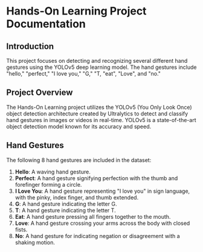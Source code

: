 # Hands-On Learning Project Documentation


## Introduction

This project focuses on detecting and recognizing several different hand gestures using the YOLOv5 deep learning model. The hand gestures include "hello," "perfect," "I love you," "G," "T, "eat", "Love", and "no."

## Project Overview

The Hands-On Learning project utilizes the YOLOv5 (You Only Look Once) object detection architecture created by Ultralytics to detect and classify hand gestures in images or videos in real-time. YOLOv5 is a state-of-the-art object detection model known for its accuracy and speed.

## Hand Gestures

The following 8 hand gestures are included in the dataset:

1. **Hello**: A waving hand gesture.
2. **Perfect**: A hand gesture signifying perfection with the thumb and forefinger forming a circle.
3. **I Love You**: A hand gesture representing "I love you" in sign language, with the pinky, index finger, and thumb extended.
4. **G**: A hand gesture indicating the letter G.
5. **T**: A hand gesture indicating the letter T.
6. **Eat**: A hand gesture pressing all fingers together to the mouth.
7. **Love**: A hand gesture crossing your arms across the body with closed fists.
8. **No**: A hand gesture for indicating negation or disagreement with a shaking motion.
